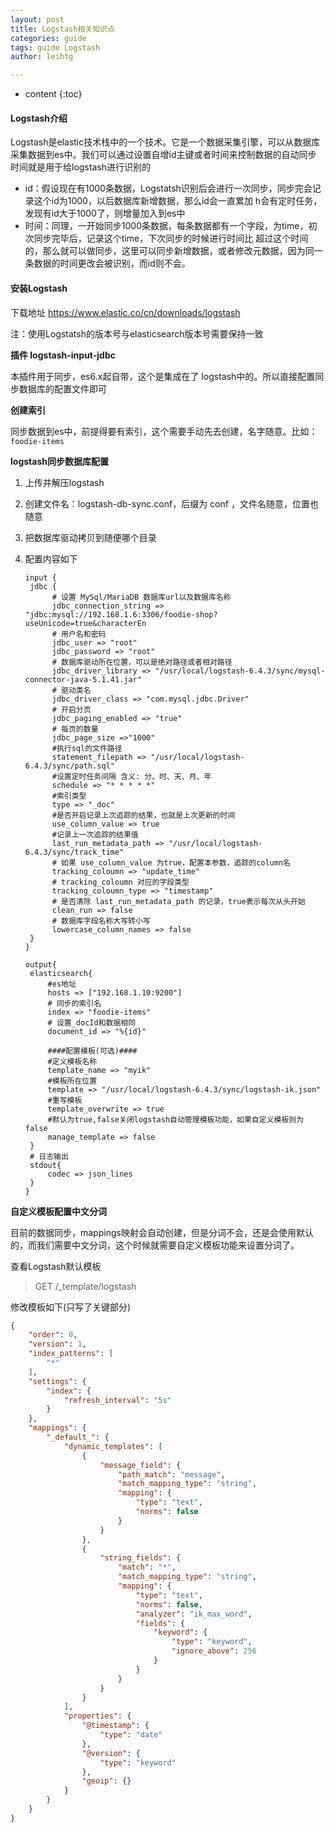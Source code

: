 ```yaml
---
layout: post
title: Logstash相关知识点
categories: guide
tags: guide Logstash
author: leihtg

---
```


* content
{:toc}

####  Logstash介绍

Logstash是elastic技术栈中的一个技术。它是一个数据采集引擎，可以从数据库采集数据到es中。我们可以通过设置自增id主键或者时间来控制数据的自动同步 时间就是用于给logstash进行识别的

* id：假设现在有1000条数据，Logstatsh识别后会进行一次同步，同步完会记录这个id为1000，以后数据库新增数据，那么id会一直累加 h会有定时任务，发现有id大于1000了，则增量加入到es中 
* 时间：同理，一开始同步1000条数据，每条数据都有一个字段，为time，初次同步完毕后，记录这个time，下次同步的时候进行时间比 超过这个时间的，那么就可以做同步，这里可以同步新增数据，或者修改元数据，因为同一条数据的时间更改会被识别，而id则不会。

#### **安装Logstash**

下载地址 https://www.elastic.co/cn/downloads/logstash

注：使用Logstatsh的版本号与elasticsearch版本号需要保持一致

**插件 logstash-input-jdbc**

本插件用于同步，es6.x起自带，这个是集成在了 logstash中的。所以直接配置同步数据库的配置文件即可

**创建索引**

同步数据到es中，前提得要有索引，这个需要手动先去创建，名字随意。比如： `foodie-items`

**logstash同步数据库配置**

1. 上传并解压logstash

2. 创建文件名：logstash-db-sync.conf，后缀为 conf ，文件名随意，位置也随意

3. 把数据库驱动拷贝到随便哪个目录

4. 配置内容如下

   ```
   input {
   	jdbc {         
   		 # 设置 MySql/MariaDB 数据库url以及数据库名称         
   		 jdbc_connection_string => "jdbc:mysql://192.168.1.6:3306/foodie-shop?useUnicode=true&characterEn        
   		 # 用户名和密码         
   		 jdbc_user => "root"         
   		 jdbc_password => "root"         
   		 # 数据库驱动所在位置，可以是绝对路径或者相对路径         
   		 jdbc_driver_library => "/usr/local/logstash-6.4.3/sync/mysql-connector-java-5.1.41.jar"         
   		 # 驱动类名         
   		 jdbc_driver_class => "com.mysql.jdbc.Driver"         
   		 # 开启分页         
   		 jdbc_paging_enabled => "true" 
   		 # 每页的数量
   		 jdbc_page_size =>"1000"
   		 #执行sql的文件路径
   		 statement_filepath => "/usr/local/logstash-6.4.3/sync/path.sql"
   		 #设置定时任务间隔 含义: 分、时、天、月、年
   		 schedule => "* * * * *"
   		 #索引类型
   		 type => "_doc"
   		 #是否开启记录上次追踪的结果，也就是上次更新的时间
   		 use_column_value => true
   		 #记录上一次追踪的结果值
   		 last_run_metadata_path => "/usr/local/logstash-6.4.3/sync/track_time"
   		 # 如果 use_column_value 为true，配置本参数，追踪的column名
   		 tracking_coloumn => "update_time"
   		 # tracking_coloumn 对应的字段类型
   		 tracking_coloumn_type => "timestamp"
   		 # 是否清除 last_run_metadata_path 的记录，true表示每次从头开始
   		 clean_run => false
   		 # 数据库字段名称大写转小写
   		 lowercase_column_names => false
   	}
   }
   
   output{
   	elasticsearch{
   		#es地址
   		hosts => ["192.168.1.10:9200"]
   		# 同步的索引名
   		index => "foodie-items"
   		# 设置_docId和数据相同
   		document_id => "%{id}"
   		
   		####配置模板(可选)####
   		#定义模板名称
   		template_name => "myik"
   		#模板所在位置
   		template => "/usr/local/logstash-6.4.3/sync/logstash-ik.json"
   		#重写模板
   		template_overwrite => true
   		#默认为true,false关闭logstash自动管理模板功能，如果自定义模板则为false
   		manage_template => false
   	}
   	# 日志输出
   	stdout{
   		codec => json_lines
   	}
   }
   ```

   

**自定义模板配置中文分词**

目前的数据同步，mappings映射会自动创建，但是分词不会，还是会使用默认的，而我们需要中文分词，这个时候就需要自定义模板功能来设置分词了。

查看Logstash默认模板

> GET     /_template/logstash 

修改模板如下(只写了关键部分)

```json
{
	"order": 0,
	"version": 1,
	"index_patterns": [
		"*"
	],
	"settings": {
		"index": {
			"refresh_interval": "5s"
		}
	},
	"mappings": {
		"_default_": {
			"dynamic_templates": [
				{
					"message_field": {
						"path_match": "message",
						"match_mapping_type": "string",
						"mapping": {
							"type": "text",
							"norms": false
						}
					}
				},
				{
					"string_fields": {
						"match": "*",
						"match_mapping_type": "string",
						"mapping": {
							"type": "text",
							"norms": false,
							"analyzer": "ik_max_word",
							"fields": {
								"keyword": {
									"type": "keyword",
									"ignore_above": 256
								}
							}
						}
					}
				}
			],
			"properties": {
				"@timestamp": {
					"type": "date"
				},
				"@version": {
					"type": "keyword"
				},
				"geoip": {}
			}
		}
	}
}
```


